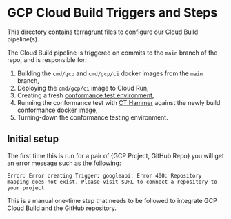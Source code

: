 # GCP Cloud Build Triggers and Steps

This directory contains terragrunt files to configure our Cloud Build pipeline(s).

The Cloud Build pipeline is triggered on commits to the `main` branch of the repo, and
is responsible for:

1. Building the `cmd/gcp` and `cmd/gcp/ci` docker images from the `main` branch,
1. Deploying the `cmd/gcp/ci` image to Cloud Run,
1. Creating a fresh [conformance test environment](/deployment/live/gcp/static-ct/logs/ci/prod/),
1. Running the conformance test with [CT Hammer](/internal/hammer/) against the newly build conformance docker image,
1. Turning-down the conformance testing environment.

## Initial setup

The first time this is run for a pair of {GCP Project, GitHub Repo} you will get an error 
message such as the following:

```
Error: Error creating Trigger: googleapi: Error 400: Repository mapping does not exist. Please visit $URL to connect a repository to your project
```

This is a manual one-time step that needs to be followed to integrate GCP Cloud Build 
and the GitHub repository.
